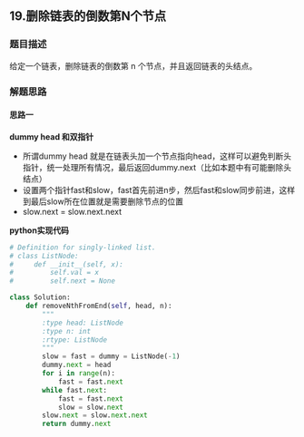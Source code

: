 ## 19.删除链表的倒数第N个节点
### 题目描述
给定一个链表，删除链表的倒数第 n 个节点，并且返回链表的头结点。
### 解题思路
#### 思路一
**dummy head 和双指针**
- 所谓dummy head 就是在链表头加一个节点指向head，这样可以避免判断头指针，统一处理所有情况，最后返回dummy.next（比如本题中有可能删除头结点）
- 设置两个指针fast和slow，fast首先前进n步，然后fast和slow同步前进，这样到最后slow所在位置就是需要删除节点的位置
- slow.next = slow.next.next

**python实现代码**
```python
# Definition for singly-linked list.
# class ListNode:
#     def __init__(self, x):
#         self.val = x
#         self.next = None

class Solution:
    def removeNthFromEnd(self, head, n):
        """
        :type head: ListNode
        :type n: int
        :rtype: ListNode
        """
        slow = fast = dummy = ListNode(-1)
        dummy.next = head
        for i in range(n):
            fast = fast.next
        while fast.next:
            fast = fast.next
            slow = slow.next
        slow.next = slow.next.next
        return dummy.next

```

